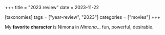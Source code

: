 +++
title = "2023 review"
date = 2023-11-22

[taxonomies]
tags = ["year-review", "2023"]
categories = ["movies"]
+++

My **favorite character** is Nimona in *Nimona*...
fun, powerful, desirable.
